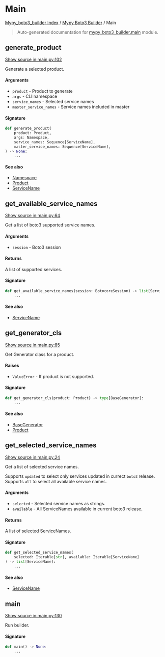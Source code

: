 # Main

[Mypy_boto3_builder Index](../README.md#mypy_boto3_builder-index) /
[Mypy Boto3 Builder](./index.md#mypy-boto3-builder) /
Main

> Auto-generated documentation for [mypy_boto3_builder.main](https://github.com/youtype/mypy_boto3_builder/blob/main/mypy_boto3_builder/main.py) module.

## generate_product

[Show source in main.py:102](https://github.com/youtype/mypy_boto3_builder/blob/main/mypy_boto3_builder/main.py#L102)

Generate a selected product.

#### Arguments

- `product` - Product to generate
- `args` - CLI namespace
- `service_names` - Selected service names
- `master_service_names` - Service names included in master

#### Signature

```python
def generate_product(
    product: Product,
    args: Namespace,
    service_names: Sequence[ServiceName],
    master_service_names: Sequence[ServiceName],
) -> None:
    ...
```

#### See also

- [Namespace](./cli_parser.md#namespace)
- [Product](./constants.md#product)
- [ServiceName](./service_name.md#servicename)



## get_available_service_names

[Show source in main.py:64](https://github.com/youtype/mypy_boto3_builder/blob/main/mypy_boto3_builder/main.py#L64)

Get a list of boto3 supported service names.

#### Arguments

- `session` - Boto3 session

#### Returns

A list of supported services.

#### Signature

```python
def get_available_service_names(session: BotocoreSession) -> list[ServiceName]:
    ...
```

#### See also

- [ServiceName](./service_name.md#servicename)



## get_generator_cls

[Show source in main.py:85](https://github.com/youtype/mypy_boto3_builder/blob/main/mypy_boto3_builder/main.py#L85)

Get Generator class for a product.

#### Raises

- `ValueError` - If product is not supported.

#### Signature

```python
def get_generator_cls(product: Product) -> type[BaseGenerator]:
    ...
```

#### See also

- [BaseGenerator](generators/base_generator.md#basegenerator)
- [Product](./constants.md#product)



## get_selected_service_names

[Show source in main.py:24](https://github.com/youtype/mypy_boto3_builder/blob/main/mypy_boto3_builder/main.py#L24)

Get a list of selected service names.

Supports `updated` to select only services updated in currect `boto3` release.
Supports `all` to select all available service names.

#### Arguments

- `selected` - Selected service names as strings.
- `available` - All ServiceNames available in current boto3 release.

#### Returns

A list of selected ServiceNames.

#### Signature

```python
def get_selected_service_names(
    selected: Iterable[str], available: Iterable[ServiceName]
) -> list[ServiceName]:
    ...
```

#### See also

- [ServiceName](./service_name.md#servicename)



## main

[Show source in main.py:130](https://github.com/youtype/mypy_boto3_builder/blob/main/mypy_boto3_builder/main.py#L130)

Run builder.

#### Signature

```python
def main() -> None:
    ...
```
